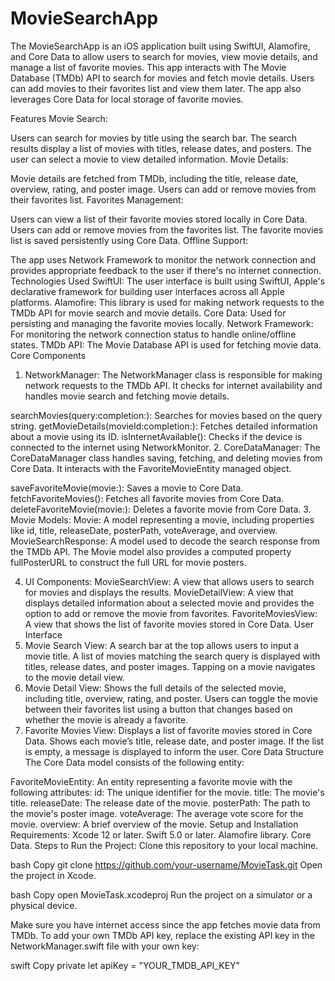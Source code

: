 # MovieSearchApp

The MovieSearchApp is an iOS application built using SwiftUI, Alamofire, and Core Data to allow users to search for movies, view movie details, and manage a list of favorite movies. This app interacts with The Movie Database (TMDb) API to search for movies and fetch movie details. Users can add movies to their favorites list and view them later. The app also leverages Core Data for local storage of favorite movies.

Features
Movie Search:

Users can search for movies by title using the search bar.
The search results display a list of movies with titles, release dates, and posters.
The user can select a movie to view detailed information.
Movie Details:

Movie details are fetched from TMDb, including the title, release date, overview, rating, and poster image.
Users can add or remove movies from their favorites list.
Favorites Management:

Users can view a list of their favorite movies stored locally in Core Data.
Users can add or remove movies from the favorites list.
The favorite movies list is saved persistently using Core Data.
Offline Support:

The app uses Network Framework to monitor the network connection and provides appropriate feedback to the user if there's no internet connection.
Technologies Used
SwiftUI: The user interface is built using SwiftUI, Apple's declarative framework for building user interfaces across all Apple platforms.
Alamofire: This library is used for making network requests to the TMDb API for movie search and movie details.
Core Data: Used for persisting and managing the favorite movies locally.
Network Framework: For monitoring the network connection status to handle online/offline states.
TMDb API: The Movie Database API is used for fetching movie data.
Core Components
1. NetworkManager:
The NetworkManager class is responsible for making network requests to the TMDb API. It checks for internet availability and handles movie search and fetching movie details.

searchMovies(query:completion:): Searches for movies based on the query string.
getMovieDetails(movieId:completion:): Fetches detailed information about a movie using its ID.
isInternetAvailable(): Checks if the device is connected to the internet using NetworkMonitor.
2. CoreDataManager:
The CoreDataManager class handles saving, fetching, and deleting movies from Core Data. It interacts with the FavoriteMovieEntity managed object.

saveFavoriteMovie(movie:): Saves a movie to Core Data.
fetchFavoriteMovies(): Fetches all favorite movies from Core Data.
deleteFavoriteMovie(movie:): Deletes a favorite movie from Core Data.
3. Movie Models:
Movie: A model representing a movie, including properties like id, title, releaseDate, posterPath, voteAverage, and overview.
MovieSearchResponse: A model used to decode the search response from the TMDb API.
The Movie model also provides a computed property fullPosterURL to construct the full URL for movie posters.

4. UI Components:
MovieSearchView: A view that allows users to search for movies and displays the results.
MovieDetailView: A view that displays detailed information about a selected movie and provides the option to add or remove the movie from favorites.
FavoriteMoviesView: A view that shows the list of favorite movies stored in Core Data.
User Interface
1. Movie Search View:
A search bar at the top allows users to input a movie title.
A list of movies matching the search query is displayed with titles, release dates, and poster images.
Tapping on a movie navigates to the movie detail view.
2. Movie Detail View:
Shows the full details of the selected movie, including title, overview, rating, and poster.
Users can toggle the movie between their favorites list using a button that changes based on whether the movie is already a favorite.
3. Favorite Movies View:
Displays a list of favorite movies stored in Core Data.
Shows each movie’s title, release date, and poster image.
If the list is empty, a message is displayed to inform the user.
Core Data Structure
The Core Data model consists of the following entity:

FavoriteMovieEntity: An entity representing a favorite movie with the following attributes:
id: The unique identifier for the movie.
title: The movie's title.
releaseDate: The release date of the movie.
posterPath: The path to the movie's poster image.
voteAverage: The average vote score for the movie.
overview: A brief overview of the movie.
Setup and Installation
Requirements:
Xcode 12 or later.
Swift 5.0 or later.
Alamofire library.
Core Data.
Steps to Run the Project:
Clone this repository to your local machine.

bash
Copy
git clone https://github.com/your-username/MovieTask.git
Open the project in Xcode.

bash
Copy
open MovieTask.xcodeproj
Run the project on a simulator or a physical device.

Make sure you have internet access since the app fetches movie data from TMDb.
To add your own TMDb API key, replace the existing API key in the NetworkManager.swift file with your own key:

swift
Copy
private let apiKey = "YOUR_TMDB_API_KEY"
